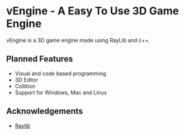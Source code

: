 # vEngine - A Easy To Use 3D Game Engine

vEngine is a 3D game engine made using RayLib and c++.
## Planned Features

- Visual and code based programming
- 3D Editor
- Collition
- Support for Windows, Mac and Linux


## Acknowledgements

 - [Raylib](https://www.raylib.com/)
